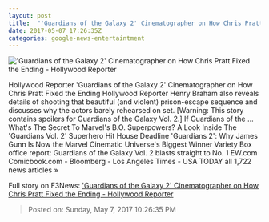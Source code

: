 ```yaml
---
layout: post
title:  "'Guardians of the Galaxy 2' Cinematographer on How Chris Pratt Fixed the Ending - Hollywood Reporter"
date: 2017-05-07 17:26:35Z
categories: google-news-entertaintment
---
```


!['Guardians of the Galaxy 2' Cinematographer on How Chris Pratt Fixed the Ending - Hollywood Reporter](http://cdn2.thr.com/sites/default/files/2017/03/chris_0.png)

Hollywood Reporter 'Guardians of the Galaxy 2' Cinematographer on How Chris Pratt Fixed the Ending Hollywood Reporter Henry Braham also reveals details of shooting that beautiful (and violent) prison-escape sequence and discusses why the actors barely rehearsed on set. [Warning: This story contains spoilers for Guardians of the Galaxy Vol. 2.] If Guardians of the ... What's The Secret To Marvel's B.O. Superpowers? A Look Inside The 'Guardians Vol. 2' Superhero Hit House Deadline 'Guardians 2': Why James Gunn Is Now the Marvel Cinematic Universe's Biggest Winner Variety Box office report: Guardians of the Galaxy Vol. 2 blasts straight to No. 1 EW.com Comicbook.com - Bloomberg - Los Angeles Times - USA TODAY all 1,722 news articles »


Full story on F3News: ['Guardians of the Galaxy 2' Cinematographer on How Chris Pratt Fixed the Ending - Hollywood Reporter](http://www.f3nws.com/n/Nf3EdB)

> Posted on: Sunday, May 7, 2017 10:26:35 PM
